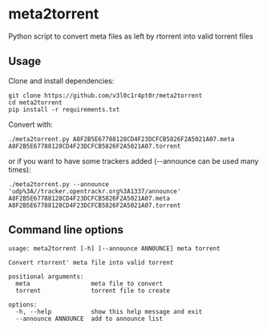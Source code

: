 # meta2torrent

Python script to convert meta files as left by rtorrent into valid torrent files

## Usage

Clone and install dependencies:

```
git clone https://github.com/v3l0c1r4pt0r/meta2torrent
cd meta2torrent
pip install -r requirements.txt
```

Convert with:

```
./meta2torrent.py A8F2B5E67788128CD4F23DCFCB5826F2A5021A07.meta A8F2B5E67788128CD4F23DCFCB5826F2A5021A07.torrent
```
or if you want to have some trackers added (--announce can be used many times):

```
./meta2torrent.py --announce 'udp%3A//tracker.opentrackr.org%3A1337/announce' A8F2B5E67788128CD4F23DCFCB5826F2A5021A07.meta A8F2B5E67788128CD4F23DCFCB5826F2A5021A07.torrent
```

## Command line options

```
usage: meta2torrent [-h] [--announce ANNOUNCE] meta torrent

Convert rtorrent' meta file into valid torrent

positional arguments:
  meta                 meta file to convert
  torrent              torrent file to create

options:
  -h, --help           show this help message and exit
  --announce ANNOUNCE  add to announce list
```

